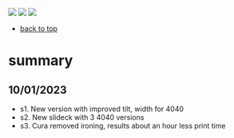 [![](https://img.shields.io/badge/organization-nikosLab-blue.svg)](https://github.com/iotmodular) 
[![](https://img.shields.io/badge/remote-multimeterStand-green.svg)](https://github.com/nikoschalikias/multimeterStand) 
[![](https://img.shields.io/badge/local-F:\prj\nikosLab\multimeterStand-orange.svg)]() 


* [back to top](README.md)

# summary

## 10/01/2023

* s1. New version with improved tilt, width for 4040
* s2. New slideck with 3 4040 versions
* s3. Cura removed ironing, results about an hour less print time